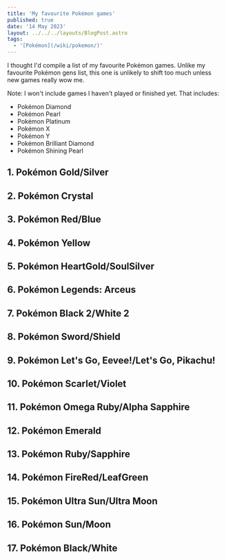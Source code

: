 ```yaml
---
title: 'My favourite Pokémon games'
published: true
date: '14 May 2023'
layout: ../../../layouts/BlogPost.astro
tags:
  - '[Pokémon](/wiki/pokemon/)'
---
```


I thought I'd compile a list of my favourite Pokémon games. Unlike my favourite Pokémon gens list, this one is unlikely to shift too much unless new games really wow me.

Note: I won't include games I haven't played or finished yet. That includes:

* Pokémon Diamond
* Pokémon Pearl
* Pokémon Platinum
* Pokémon X
* Pokémon Y
* Pokémon Brilliant Diamond
* Pokémon Shining Pearl

## 1. Pokémon Gold/Silver
## 2. Pokémon Crystal
## 3. Pokémon Red/Blue
## 4. Pokémon Yellow
## 5. Pokémon HeartGold/SoulSilver
## 6. Pokémon Legends: Arceus
## 7. Pokémon Black 2/White 2
## 8. Pokémon Sword/Shield
## 9. Pokémon Let's Go, Eevee!/Let's Go, Pikachu!
## 10. Pokémon Scarlet/Violet
## 11. Pokémon Omega Ruby/Alpha Sapphire
## 12. Pokémon Emerald
## 13. Pokémon Ruby/Sapphire
## 14. Pokémon FireRed/LeafGreen
## 15. Pokémon Ultra Sun/Ultra Moon
## 16. Pokémon Sun/Moon 
## 17. Pokémon Black/White